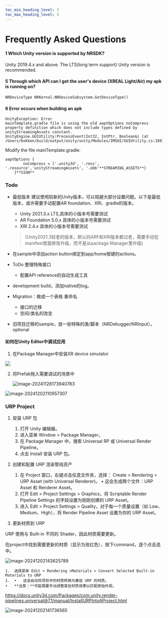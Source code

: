```yaml
---
toc_min_heading_level: 2
toc_max_heading_level: 5
---
```

# Frequently Asked Questions

#### **1 Which Unity version is supported by NRSDK?**

Unity 2019.4.x and above. The LTS(long term support) Unity version is recommended.








#### **5 Through which API can I get the user's device (XREAL Light/Air) my apk is running on?**

```
NRDeviceType NRKernal.NRDeviceSubsystem.GetDeviceType()
```



#### 6 Error occurs when building an apk

```
UnityException: Error
mainTemplate.gradle file is using the old aaptOptions noCompress property definition which does not include types defined by unityStreamingAssets constant.
UnityEngine.GUIUtility:ProcessEvent(Int32, IntPtr, Boolean&) (at /Users/bokken/build/output/unity/unity/Modules/IMGUI/GUIUtility.cs:189)
```

Modify the file mainTemplate.gradle: 

```
aaptOptions {
        noCompress = ['.unity3d', '.ress', '.resource','unityStreamingAssets', '.obb'**STREAMING_ASSETS**]
    }**SIGN**
```


### Todo

* 最低版本
    建议使用较新的Unity版本，可以规避大部分设置问题。以下是最低版本，或许需要手动配置AR foundation、XRI、gradle的版本。
    * Unity 2021.3.x LTS,具体的小版本号需要测试
    * AR Foundation 5.0.x  具体的小版本号需要测试 
    * XRI 2.4.x 具体的小版本号需要测试
    > (Unity2021.3较老的版本，默认的ARF和XRI版本都过老，需要手动在manifest里面修改升级，而不是从package Manager里升级)
    
* 在sample中添加action button绑定到app/home按键的actions。

* ToDo 整理特殊接口
    * 配置API reference的自动生成工具

* development build，添加native的log。

* Migration：做成一个表格
    重命名
    * 接口的迁移
    * 空间/类名的改变

* 旧项目迁移的sample，放一些特殊的类/脚本（NRDebugger/NRInput）。optional


#### 如何在Unity Editor中调试应用
1. 在Package Manager中安装XR device simulator

<img src="https://pub-8dffc52979c34362aa2dbe3a43f0792a.r2.dev/image-20241128173704554.png"/>

2. 将Prefab拖入需要调试的场景中

   ![image-20241128173940783](https://pub-8dffc52979c34362aa2dbe3a43f0792a.r2.dev/image-20241128173940783.png)



![image-20241202110957307](https://pub-8dffc52979c34362aa2dbe3a43f0792a.r2.dev/image-20241202110957307.png)

### URP Project

1. 安装 URP 包

	1.	打开 Unity 编辑器。
	2.	进入菜单 Window > Package Manager。
	3.	在 Package Manager 中，搜索 Universal RP 或 Universal Render Pipeline。
	4.	点击 Install 安装 URP 包。

2. 创建和配置 URP 渲染管线资产

	1.	在 Project 窗口，右键点击任意文件夹，选择：
Create > Rendering > URP Asset (with Universal Renderer)。
	•	这会生成两个文件：URP Asset 和 Renderer Asset。
	2.	打开 Edit > Project Settings > Graphics，将 Scriptable Render Pipeline Settings 的字段设置为刚刚创建的 URP Asset。
	3.	进入 Edit > Project Settings > Quality，对于每一个质量设置（如 Low、Medium、High），将 Render Pipeline Asset 设置为你的 URP Asset。

3. 更新材质到 URP

URP 使用与 Built-in 不同的 Shader，因此材质需要更新。

在project中找到需要更新的材质（显示为玫红色），按下command，逐个点击选中。

![image-20241202143625789](https://pub-8dffc52979c34362aa2dbe3a43f0792a.r2.dev/image-20241202143625789.png)

 	1.	选择菜单 Edit > Rendering >Materials > Convert Selected Built-in Materials to URP
	1.	•	这会自动将项目中的材质转换为兼容 URP 的材质。
	•	**注意：**可能需要手动调整某些材质效果以匹配原始外观。

https://docs.unity3d.com/Packages/com.unity.render-pipelines.universal@7.1/manual/InstallURPIntoAProject.html

![image-20241202141736565](https://pub-8dffc52979c34362aa2dbe3a43f0792a.r2.dev/image-20241202141736565.png)

